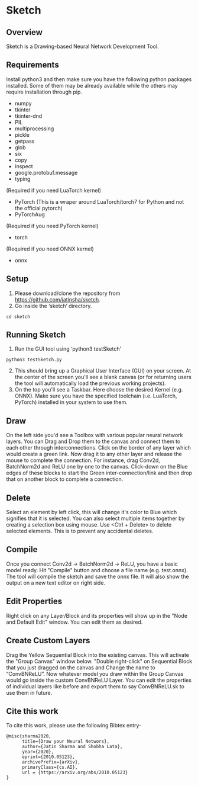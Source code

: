 # Sketch

## Overview
Sketch is a Drawing-based Neural Network Development Tool.

## Requirements
Install python3 and then make sure you have the following python packages installed. 
Some of them may be already available while the others may require installation through pip.
- numpy
- tkinter
- tkinter-dnd
- PIL
- multiprocessing
- pickle
- getpass
- glob
- six
- copy
- inspect
- google.protobuf.message
- typing


(Required if you need LuaTorch kernel)
- PyTorch (This is a wraper around LuaTorch/torch7 for Python and not the official pytorch)
- PyTorchAug 


(Required if you need PyTorch kernel)
- torch


(Required if you need ONNX kernel)
- onnx


## Setup
1. Please download/clone the repository from https://github.com/jatinsha/sketch.
2. Go inside the ‘sketch’ directory. 
``` 
cd sketch 
```

## Running Sketch
1. Run the GUI tool using ‘python3 testSketch’
```
python3 testSketch.py
```
2. This should bring up a Graphical User Interface (GUI) on your screen. At the center of the screen you'll see a blank canvas (or for returning users the tool will automatically load the previous working projects).
3. On the top you'll see a Taskbar. Here choose the desired Kernel (e.g.  ONNX). Make sure you have the specified toolchain (i.e. LuaTorch, PyTorch) installed in your system to use them.

## Draw
On the left side you'd see a Toolbox with various popular neural network layers. You can Drag and Drop them to the canvas and connect them to each other through interconnections. Click on the border of any layer which would create a green link. Now drag it to any other layer and release the mouse to complete the connection. 
For instance, drag Conv2d, BatchNorm2d and ReLU one by one to the canvas. Click-down on the Blue edges of these blocks to start the Green inter-connection/link and then drop that on another block to complete a connection.

## Delete
Select an element by left click, this will change it's color to Blue which signifies that it is selected. You can also select multiple items together by creating a selection box using mouse. Use <Ctrl + Delete> to delete selected elements. 
This is to prevent any accidental deletes. 

## Compile
Once you connect Conv2d -> BatchNorm2d -> ReLU, you have a basic model ready. Hit "Compile" button and choose a file name (e.g. test.onnx). The tool will compile the sketch and save the onnx file. It will also show the output on a new text editor on right side.

## Edit Properties
Right click on any Layer/Block and its properties will show up in the "Node and Default Edit" window. You can edit them as desired.

## Create Custom Layers
Drag the Yellow Sequential Block into the existing canvas. This will activate the "Group Canvas" window below. "Double right-click" on Sequential Block that you just dragged on the canvas and Change the name to “ConvBNReLU”. Now whatever model you draw within the Group Canvas would go inside the custom ConvBNReLU Layer. You can edit the properties of individual layers like before and export them to say ConvBNReLU.sk to use them in future.



## Cite this work
To cite this work, please use the following Bibtex entry-

```
@misc{sharma2020,
      title={Draw your Neural Networs},
      author={Jatin Sharma and Shobha Lata},
      year={2020},
      eprint={2010.05123},
      archivePrefix={arXiv},
      primaryClass={cs.AI},
      url = {https://arxiv.org/abs/2010.05123}
}
```

